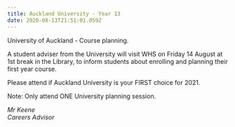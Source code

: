 ```yaml
---
title: Auckland University - Year 13
date: 2020-08-13T21:51:01.059Z
---
```

University of Auckland - Course planning.  

A student adviser from the University will visit WHS on Friday 14 August at 1st break in the Library, to inform students about enrolling and planning their first year course. 

Please attend if Auckland University is your FIRST choice for 2021. 

Note: Only attend ONE University planning session.

_Mr Keene  
Careers Advisor_